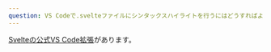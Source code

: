 ```yaml
---
question: VS Codeで.svelteファイルにシンタックスハイライトを行うにはどうすればよいですか?
---
```


[Svelteの公式VS Code拡張](https://marketplace.visualstudio.com/items?itemName=svelte.svelte-vscode)があります。
